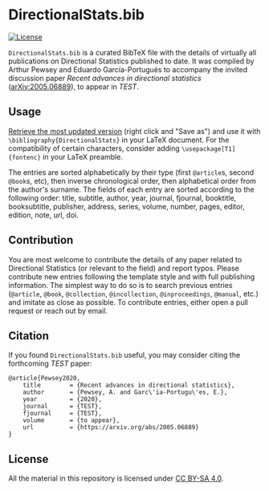 DirectionalStats.bib
====================
[![License](https://img.shields.io/badge/license-CC_BY--SA_4.0-blue.svg)](https://creativecommons.org/licenses/by-sa/4.0/)

`DirectionalStats.bib` is a curated BibTeX file with the details of virtually all publications on Directional Statistics published to date. It was compiled by Arthur Pewsey and Eduardo García-Portugués to accompany the invited discussion paper *Recent advances in directional statistics* ([arXiv:2005.06889](https://arxiv.org/abs/2005.06889)), to appear in *TEST*.

## Usage

[Retrieve the most updated version](https://raw.githubusercontent.com/egarpor/DirectionalStatsBib/master/DirectionalStats.bib) (right click and "Save as") and use it with `\bibliography{DirectionalStats}` in your LaTeX document. For the compatibility of certain characters, consider adding `\usepackage[T1]{fontenc}` in your LaTeX preamble.

The entries are sorted alphabetically by their type (first `@article`s, second `@book`s, etc), then inverse chronological order, then alphabetical order from the author's surname. The fields of each entry are sorted according to the following order: title, subtitle, author, year, journal, fjournal, booktitle, booksubtitle, publisher, address, series, volume, number, pages, editor, edition, note, url, doi.

## Contribution

You are most welcome to contribute the details of any paper related to Directional Statistics (or relevant to the field) and report typos. Please contribute new entries following the template style and with full publishing information. The simplest way to do so is to search previous entries (`@article`, `@book`, `@collection`, `@incollection`, `@inproceedings`, `@manual`, etc.) and imitate as close as possible. To contribute entries, either open a pull request or reach out by email.

## Citation

If you found `DirectionalStats.bib` useful, you may consider citing the forthcoming *TEST* paper:

```
@article{Pewsey2020,
	title        = {Recent advances in directional statistics},
	author       = {Pewsey, A. and Garc\'ia-Portugu\'es, E.},
	year         = {2020},
	journal      = {TEST},
	fjournal     = {TEST},
	volume       = {to appear},
	url          = {https://arxiv.org/abs/2005.06889}
}
```

## License

All the material in this repository is licensed under [CC BY-SA 4.0](https://creativecommons.org/licenses/by-sa/4.0/).
